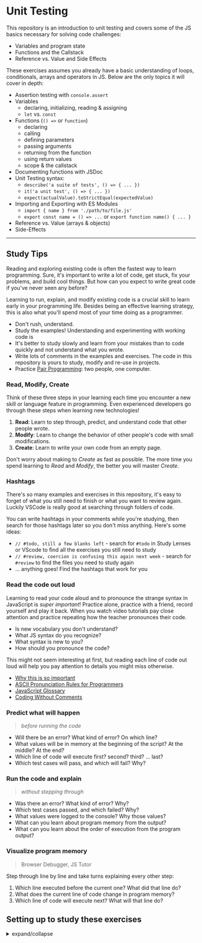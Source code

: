 # Unit Testing

This repository is an introduction to unit testing and covers some of the JS
basics necessary for solving code challenges:

- Variables and program state
- Functions and the Callstack
- Reference vs. Value and Side Effects

These exercises assumes you already have a basic understanding of loops,
conditionals, arrays and operators in JS. Below are the only topics it will
cover in depth:

- Assertion testing with `console.assert`
- Variables
  - declaring, initializing, reading & assigning
  - `let` vs. `const`
- Functions (`() =>` or `function`)
  - declaring
  - calling
  - defining parameters
  - passing arguments
  - returning from the function
  - using return values
  - scope & the callstack
- Documenting functions with JSDoc
- Unit Testing syntax:
  - `describe('a suite of tests', () => { ... })`
  - `it('a unit test', () => { ... })`
  - `expect(actualValue).toStrictEqual(expectedValue)`
- Importing and Exporting with ES Modules
  - `import { name } from './path/to/file.js'`
  - `export const name = () => ...` or `export function name() { ... }`
- Reference vs. Value (arrays & objects)
- Side-Effects

---

## Study Tips

Reading and exploring existing code is often the fastest way to learn
programming. Sure, it's important to write a lot of code, get stuck, fix your
problems, and build cool things. But how can you expect to write great code if
you've never seen any before?

Learning to run, explain, and modify existing code is a crucial skill to learn
early in your programming life. Besides being an effective learning strategy,
this is also what you'll spend most of your time doing as a programmer.

- Don't rush, understand.
- Study the examples! Understanding and experimenting with working code is
- It's better to study slowly and learn from your mistakes than to code quickly
  and not understand what you wrote.
- Write lots of comments in the examples and exercises. The code in this
  repository is yours to study, modify and re-use in projects.
- Practice
  [Pair Programming](https://home.hackyourfuture.be/students/study-tips/pair-programming):
  two people, one computer.

### Read, Modify, Create

Think of these three steps in your learning each time you encounter a new skill
or language feature in programming. Even experienced developers go through these
steps when learning new technologies!

1. **Read**: Learn to step through, predict, and understand code that other
   people wrote.
2. **Modify**: Learn to change the behavior of other people's code with small
   modifications.
3. **Create**: Learn to write your own code from an empty page.

Don't worry about making to _Create_ as fast as possible. The more time you
spend learning to _Read_ and _Modify_, the better you will master _Create_.

### Hashtags

There's so many examples and exercises in this repository, it's easy to forget
of what you still need to finish or what you want to review again. Luckily
VSCode is really good at searching through folders of code.

You can write hashtags in your comments while you're studying, then search for
those hashtags later so you don't miss anything. Here's some ideas:

- `// #todo, still a few blanks left` - search for `#todo` in Study Lenses or
  VScode to find all the exercises you still need to study
- `// #review, coercion is confusing this again next week` - search for
  `#review` to find the files you need to study again
- ... anything goes! Find the hashtags that work for you

### Read the code out loud

Learning to read your code aloud and to pronounce the strange syntax in
JavaScript is _super important_! Practice alone, practice with a friend, record
yourself and play it back. When you watch video tutorials pay close attention
and practice repeating how the teacher pronounces their code.

- Is new vocabulary you don't understand?
- What JS syntax do you recognize?
- What syntax is new to you?
- How should you pronounce the code?

This might not seem interesting at first, but reading each line of code out loud
will help you pay attention to details you might miss otherwise.

- [Why this is so important](https://www.youtube.com/watch?v=g1ib43q3uXQ&feature=youtu.be&t=1209)
- [ASCII Pronunciation Rules for Programmers](https://blog.codinghorror.com/ascii-pronunciation-rules-for-programmers/)
- [JavaScript Glossary](https://www.codecademy.com/articles/glossary-javascript)
- [Coding Without Comments](https://blog.codinghorror.com/coding-without-comments/)

### Predict what will happen

> _before running the code_

- Will there be an error? What kind of error? On which line?
- What values will be in memory at the beginning of the script? At the middle?
  At the end?
- Which line of code will execute first? second? third? ... last?
- Which test cases will pass, and which will fail? Why?

### Run the code and explain

> _without stepping through_

- Was there an error? What kind of error? Why?
- Which test cases passed, and which failed? Why?
- What values were logged to the console? Why those values?
- What can you learn about program memory from the output?
- What can you learn about the order of execution from the program output?

### Visualize program memory

> Browser Debugger, JS Tutor

Step through line by line and take turns explaining every other step:

1. Which line executed before the current one? What did that line do?
2. What does the current line of code change in program memory?
3. Which line of code will execute next? What will that line do?




## Setting up to study these exercises

<details>
<summary>expand/collapse</summary>
<br>

> You will need
> [NPM](https://docs.npmjs.com/downloading-and-installing-node-js-and-npm) and
> [nvm](https://github.com/nvm-sh/nvm#installing-and-updating) on your computer
> to study this material
>
> Using a browser with good DevTools will make your life easier:
> [Chromium](http://www.chromium.org/getting-involved/download-chromium),
> [FireFox](https://www.mozilla.org/en-US/firefox/new/),
> [Chrome](https://www.google.com/chrome/)

1. Install or update the `study-lenses` package globally
   - `npm install -g study-lenses` (if you do not have it installed)
   - `npm update -g study-lenses` (if you already have it installed)
   - having trouble updating?
     - try this:
       `npm uninstall -g study-lenses && npm install -g study-lenses`
2. Fork and clone this repository:
   1. fork this repo to your personal account
   2. clone your fork to your computer
3. Navigate into the new cloned repo dir in terminal
4. create a `personal` branch for your work
5. Run the `study` command from your CLI
   - `study`
6. Leave that terminal alone
7. The material will open in your default browser, you're good to go!
   - you can read the `study-lenses` user guide from your browser by navigating
     to `localhost:xxxx?--help`
7b. If the tool didn't launch in the browser, make your own tab and visit: http://localhost:3333

### When there are updates to the module:
    1. update your fork with a PR
    2. pull the changes from your fork to your computer

### Updating the `study-lenses` package globally
Either `npm update -g study-lenses` (if you already have it installed)
or if you have issues: `npm uninstall -g study-lenses && npm install -g study-lenses`
